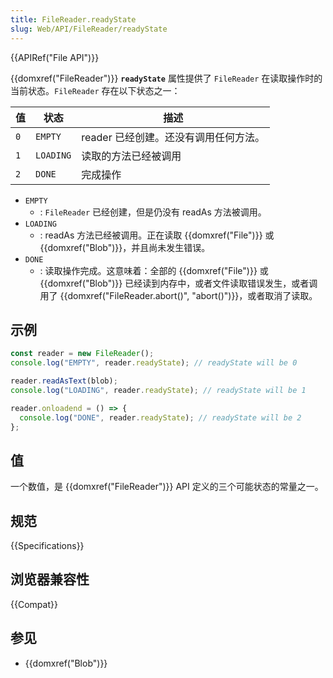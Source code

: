```yaml
---
title: FileReader.readyState
slug: Web/API/FileReader/readyState
---
```


{{APIRef("File API")}}

{{domxref("FileReader")}} **`readyState`** 属性提供了 `FileReader` 在读取操作时的当前状态。`FileReader` 存在以下状态之一：

| 值  | 状态      | 描述                                  |
| --- | --------- | ------------------------------------- |
| `0` | `EMPTY`   | reader 已经创建。还没有调用任何方法。 |
| `1` | `LOADING` | 读取的方法已经被调用                  |
| `2` | `DONE`    | 完成操作                              |

- `EMPTY`
  - : `FileReader` 已经创建，但是仍没有 readAs 方法被调用。
- `LOADING`
  - : readAs 方法已经被调用。正在读取 {{domxref("File")}} 或 {{domxref("Blob")}}，并且尚未发生错误。
- `DONE`
  - : 读取操作完成。这意味着：全部的 {{domxref("File")}} 或 {{domxref("Blob")}} 已经读到内存中，或者文件读取错误发生，或者调用了 {{domxref("FileReader.abort()", "abort()")}}，或者取消了读取。

## 示例

```js
const reader = new FileReader();
console.log("EMPTY", reader.readyState); // readyState will be 0

reader.readAsText(blob);
console.log("LOADING", reader.readyState); // readyState will be 1

reader.onloadend = () => {
  console.log("DONE", reader.readyState); // readyState will be 2
};
```

## 值

一个数值，是 {{domxref("FileReader")}} API 定义的三个可能状态的常量之一。

## 规范

{{Specifications}}

## 浏览器兼容性

{{Compat}}

## 参见

- {{domxref("Blob")}}
